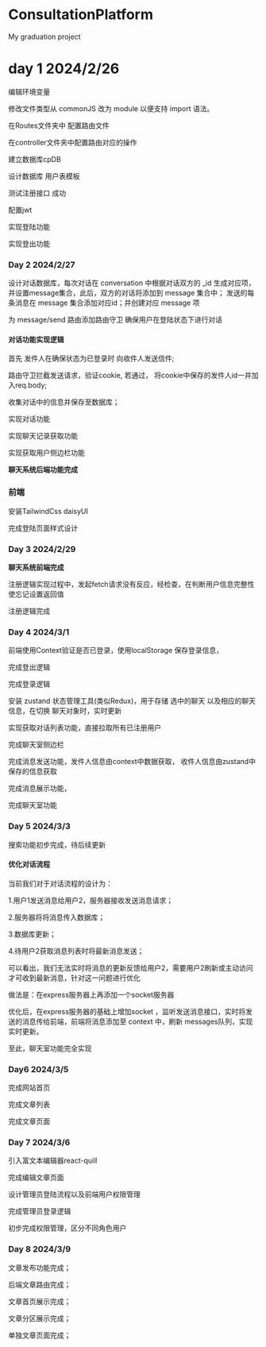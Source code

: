 # ConsultationPlatform
My graduation project

# day 1 2024/2/26
编辑环境变量

修改文件类型从 commonJS 改为 module 以便支持 import 语法。

在Routes文件夹中 配置路由文件

在controller文件夹中配置路由对应的操作

建立数据库cpDB

设计数据库 用户表模板

测试注册接口 成功

配置jwt

实现登陆功能

实现登出功能

### Day 2 2024/2/27

设计对话数据库，每次对话在 conversation 中根据对话双方的 _id 生成对应项，并设置message集合，此后，双方的对话将添加到 message 集合中； 发送的每条消息在 message 集合添加对应id；并创建对应 message 项

为 message/send 路由添加路由守卫 确保用户在登陆状态下进行对话



#### 对话功能实现逻辑

首先 发件人在确保状态为已登录时 向收件人发送信件;

路由守卫拦截发送请求，验证cookie, 若通过， 将cookie中保存的发件人id一并加入req.body;

收集对话中的信息并保存至数据库；



实现对话功能

实现聊天记录获取功能

实现获取用户侧边栏功能

**聊天系统后端功能完成**

### 前端

安装TailwindCss daisyUI

完成登陆页面样式设计

### Day 3 2024/2/29

**聊天系统前端完成**

注册逻辑实现过程中，发起fetch请求没有反应，经检查，在判断用户信息完整性使忘记设置返回值

注册逻辑完成

### Day 4 2024/3/1

前端使用Context验证是否已登录，使用localStorage 保存登录信息，

完成登出逻辑

完成登录逻辑

安装 zustand 状态管理工具(类似Redux)，用于存储 选中的聊天 以及相应的聊天信息，在切换 聊天对象时，实时更新

实现获取对话列表功能，直接拉取所有已注册用户

完成聊天室侧边栏

完成消息发送功能，发件人信息由context中数据获取， 收件人信息由zustand中保存的信息获取

完成消息展示功能，

完成聊天室功能
### Day 5 2024/3/3

搜索功能初步完成，待后续更新

#### 优化对话流程


当前我们对于对话流程的设计为：

1.用户1发送消息给用户2，服务器接收发送消息请求；

2.服务器将将消息传入数据库；

3.数据库更新；

4.待用户2获取消息列表时将最新消息发送；

可以看出，我们无法实时将消息的更新反馈给用户2，需要用户2刷新或主动访问才可收到最新消息，针对这一问题进行优化

做法是：在express服务器上再添加一个socket服务器

优化后，在express服务器的基础上增加socket ，监听发送消息接口，实时将发送的消息传给前端，前端将消息添加至 context 中，刷新 messages队列，实现实时更新。

至此，聊天室功能完全实现
### Day6 2024/3/5

完成网站首页

完成文章列表

完成文章页面

### Day 7 2024/3/6

引入富文本编辑器react-quill

完成编辑文章页面

设计管理员登陆流程以及前端用户权限管理

完成管理员登录逻辑

初步完成权限管理，区分不同角色用户

### Day 8 2024/3/9

文章发布功能完成；

后端文章路由完成；

文章首页展示完成；

文章分区展示完成；

单独文章页面完成；
